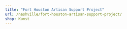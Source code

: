 ```yaml
---
title: "Fort Houston Artisan Support Project"
url: /nashville/fort-houston-artisan-support-project/
shop: Kunst
---
```

